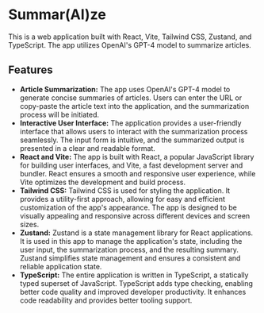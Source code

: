 # Summar(AI)ze

This is a web application built with React, Vite, Tailwind CSS, Zustand, and TypeScript. The app utilizes OpenAI's GPT-4 model to summarize articles.

## Features

- **Article Summarization:** The app uses OpenAI's GPT-4 model to generate concise summaries of articles. Users can enter the URL or copy-paste the article text into the application, and the summarization process will be initiated.
- **Interactive User Interface:** The application provides a user-friendly interface that allows users to interact with the summarization process seamlessly. The input form is intuitive, and the summarized output is presented in a clear and readable format.
- **React and Vite:** The app is built with React, a popular JavaScript library for building user interfaces, and Vite, a fast development server and bundler. React ensures a smooth and responsive user experience, while Vite optimizes the development and build process.
- **Tailwind CSS:** Tailwind CSS is used for styling the application. It provides a utility-first approach, allowing for easy and efficient customization of the app's appearance. The app is designed to be visually appealing and responsive across different devices and screen sizes.
- **Zustand:** Zustand is a state management library for React applications. It is used in this app to manage the application's state, including the user input, the summarization process, and the resulting summary. Zustand simplifies state management and ensures a consistent and reliable application state.
- **TypeScript:** The entire application is written in TypeScript, a statically typed superset of JavaScript. TypeScript adds type checking, enabling better code quality and improved developer productivity. It enhances code readability and provides better tooling support.

